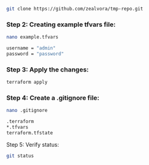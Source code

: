 ```sh
git clone https://github.com/zealvora/tmp-repo.git
```
### Step 2: Creating example tfvars file:
```sh
nano example.tfvars
```
```sh
username = "admin"
password = "password"
```
### Step 3: Apply the changes:
```sh
terraform apply
```
### Step 4: Create a .gitignore file:
```sh
nano .gitignore
```
```sh
.terraform
*.tfvars
terraform.tfstate
```
Step 5: Verify status:
```sh
git status
```
